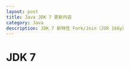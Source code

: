 ```yaml
---
layout: post
title: Java JDK 7 更新内容
category: Java
description: JDK 7 新特性 Fork/Join（JSR 166y）
---
```


# JDK 7